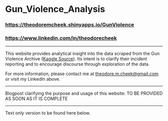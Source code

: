 # Gun_Violence_Analysis

### https://theodoremcheek.shinyapps.io/GunViolence
### https://www.linkedin.com/in/theodorecheek

---------------------------------------------------

This website provides analytical insight into the data scraped from the Gun Violence Archive ([Kaggle Source](https://www.kaggle.com/jameslko/gun-violence-data)). Its intent is to clarify their incident reporting and to encourage discourse through exploration of the data.

For more information, please contact me at theodore.m.cheek@gmail.com or visit my LinkedIn above.

---------------------------------------------------
Blogpost clarifying the purpose and usage of this website:
TO BE PROVIDED AS SOON AS IT IS COMPLETE

---------------------------------------------------
Text only version to be found here below.
